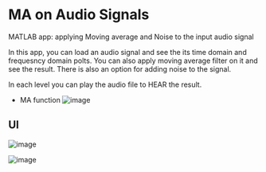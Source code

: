# MA on Audio Signals
MATLAB app: applying Moving average and Noise to the input audio signal

In this app, you can load an audio signal and see the its time domain and frequesncy domain polts. You can also apply moving average filter on it and see the result.
There is also an option for adding noise to the signal.

In each level you can play the audio file to HEAR the result.

* MA function
![image](https://user-images.githubusercontent.com/47606879/145707360-198d1476-4253-420e-80d6-1898d0be9257.png)


## UI
![image](https://user-images.githubusercontent.com/47606879/145707336-a2e6759a-80d1-4a95-be15-d14c3f2f1bfd.png)

![image](https://user-images.githubusercontent.com/47606879/145707343-d526930f-9379-4dbf-b66f-425c95026fbc.png)
